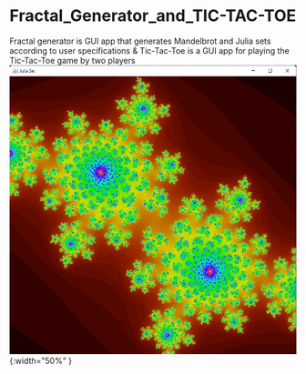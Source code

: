 # Fractal_Generator_and_TIC-TAC-TOE
Fractal generator is GUI app that generates Mandelbrot and Julia sets according to user specifications &amp; Tic-Tac-Toe is a GUI app for playing the Tic-Tac-Toe game by two players
![julia](https://github.com/AdithyaGallage/Fractal_Generator_and_TIC-TAC-TOE/blob/main/images/julia-set.png?raw=true){:width="50%" }
